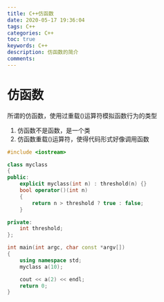 ```yaml
---
title: C++仿函数
date: 2020-05-17 19:36:04
tags: C++
categories: C++
toc: true
keywords: C++
description: 仿函数的简介
comments: 
---
```


# 仿函数
所谓的仿函数，使用过重载()运算符模拟函数行为的类型
1. 仿函数不是函数，是一个类
2. 仿函数重载()运算符，使得代码形式好像调用函数

```C++
#include <iostream>

class myclass
{
public:
    explicit myclass(int n) : threshold(n) {}
    bool operator()(int n)
    {
        return n > threshold ? true : false;
    }

private:
    int threshold;
};

int main(int argc, char const *argv[])
{
    using namespace std;
    myclass a(10);

    cout << a(2) << endl;
    return 0;
}
```
